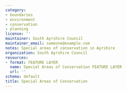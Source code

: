 ```yaml
---
category:
- boundaries
- environment
- conservation
- planning
license: ''
maintainer: South Ayrshire Council
maintainer_email: someone@example.com
notes: Special areas of conservation in Ayrshire
organization: South Ayrshire Council
resources:
- format: FEATURE LAYER
  name: Special Areas of Conservation FEATURE LAYER
  url: ''
schema: default
title: Special Areas of Conservation
---
```

